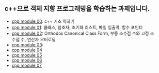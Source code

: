 ## c++으로 객체 지향 프로그래밍을 학습하는 과제입니다.
- [cpp module 00](https://github.com/zerone015/42seoul/tree/master/12_cpp_module/cpp00): c++ 기초 익히기
- [cpp module 01](https://github.com/zerone015/42seoul/tree/master/12_cpp_module/cpp01): 클래스, 참조자, 초기화 리스트, 파일 입출력, 함수 포인터
- [cpp module 02](https://github.com/zerone015/42seoul/tree/master/12_cpp_module/cpp02): Orthodox Canonical Class Form, 부동 소수점 수와 고정 소수점 수, 연산자 오버로딩
- [cpp module 03](https://github.com/zerone015/42seoul/tree/master/12_cpp_module/cpp03): 
- [cpp module 04](https://github.com/zerone015/42seoul/tree/master/12_cpp_module/cpp04)
- [cpp module 05](https://github.com/zerone015/42seoul/tree/master/12_cpp_module/cpp05)
- [cpp module 06](https://github.com/zerone015/42seoul/tree/master/12_cpp_module/cpp06)
- [cpp module 07](https://github.com/zerone015/42seoul/tree/master/12_cpp_module/cpp07)

